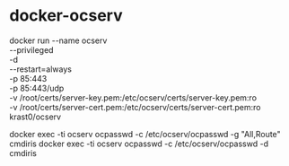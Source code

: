 # docker-ocserv


docker run --name ocserv \
    --privileged \
    -d \
    --restart=always \
    -p 85:443 \
    -p 85:443/udp \
    -v /root/certs/server-key.pem:/etc/ocserv/certs/server-key.pem:ro \
    -v /root/certs/server-cert.pem:/etc/ocserv/certs/server-cert.pem:ro \
    krast0/ocserv


docker exec -ti ocserv ocpasswd -c /etc/ocserv/ocpasswd -g "All,Route" cmdiris
docker exec -ti ocserv ocpasswd -c /etc/ocserv/ocpasswd -d cmdiris
